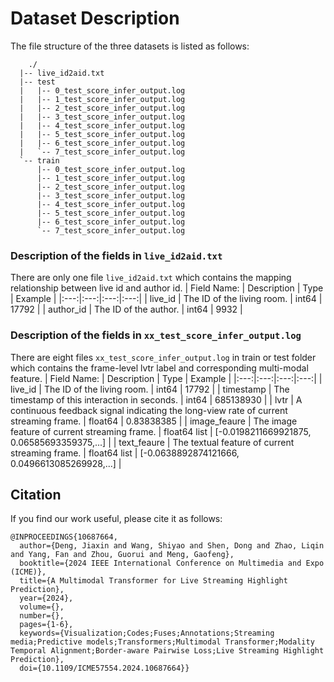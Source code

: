 # Dataset Description
The file structure of the three datasets is listed as follows:

  ```
      ./
    |-- live_id2aid.txt
    |-- test
    |   |-- 0_test_score_infer_output.log
    |   |-- 1_test_score_infer_output.log
    |   |-- 2_test_score_infer_output.log
    |   |-- 3_test_score_infer_output.log
    |   |-- 4_test_score_infer_output.log
    |   |-- 5_test_score_infer_output.log
    |   |-- 6_test_score_infer_output.log
    |   `-- 7_test_score_infer_output.log
    `-- train
        |-- 0_test_score_infer_output.log
        |-- 1_test_score_infer_output.log
        |-- 2_test_score_infer_output.log
        |-- 3_test_score_infer_output.log
        |-- 4_test_score_infer_output.log
        |-- 5_test_score_infer_output.log
        |-- 6_test_score_infer_output.log
        `-- 7_test_score_infer_output.log
  ```
### Description of the fields in ```live_id2aid.txt```

There are only one file ```live_id2aid.txt``` which contains the mapping relationship between live id and author id.
| Field Name: | Description | Type | Example |
|:---:|:---:|:---:|:---:|
| live_id | The ID of the living room. | int64 | 17792 |
| author_id | The ID of the author. | int64 | 9932 |

### Description of the fields in ```xx_test_score_infer_output.log```

There are eight files ```xx_test_score_infer_output.log``` in train or test folder which contains the frame-level lvtr label and corresponding multi-modal feature.
| Field Name: | Description | Type | Example |
|:---:|:---:|:---:|:---:|
| live_id | The ID of the living room. | int64 | 17792 |
| timestamp | The timestamp of this interaction in seconds. | int64 | 685138930 |
| lvtr | A continuous feedback signal indicating the long-view rate of current streaming frame. | float64 | 0.83838385 |
| image_feaure | The image feature of current streaming frame. | float64 list | [-0.0198211669921875, 0.06585693359375,...] |
| text_feaure | The textual feature of current streaming frame. | float64 list | [-0.0638892874121666, 0.0496613085269928,...] |

## Citation
If you find our work useful, please cite it as follows:

```
@INPROCEEDINGS{10687664,
  author={Deng, Jiaxin and Wang, Shiyao and Shen, Dong and Zhao, Liqin and Yang, Fan and Zhou, Guorui and Meng, Gaofeng},
  booktitle={2024 IEEE International Conference on Multimedia and Expo (ICME)}, 
  title={A Multimodal Transformer for Live Streaming Highlight Prediction}, 
  year={2024},
  volume={},
  number={},
  pages={1-6},
  keywords={Visualization;Codes;Fuses;Annotations;Streaming media;Predictive models;Transformers;Multimodal Transformer;Modality Temporal Alignment;Border-aware Pairwise Loss;Live Streaming Highlight Prediction},
  doi={10.1109/ICME57554.2024.10687664}}
```